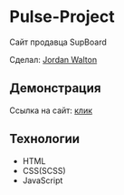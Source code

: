 # Pulse-Project

Сайт продавца SupBoard

Сделал: <a href="https://github.com/1JordanWalton1">Jordan Walton</a>

## Демонстрация

Ссылка на сайт: <a href="https://1jordanwalton1.github.io/SupBoard/">клик</a>

## Технологии

- HTML
- CSS(SCSS)
- JavaScript
